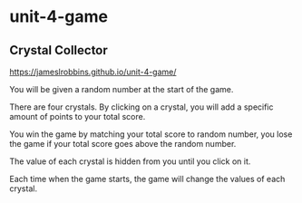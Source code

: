 # unit-4-game

## Crystal Collector

https://jameslrobbins.github.io/unit-4-game/

You will be given a random number at the start of the game.


There are four crystals.  By clicking on a crystal, you will add a specific amount of points to your total score.


You win the game by matching your total score to random number, you lose the game if your total score goes above the random number.


The value of each crystal is hidden from you until you click on it.


Each time when the game starts, the game will change the values of each crystal.
